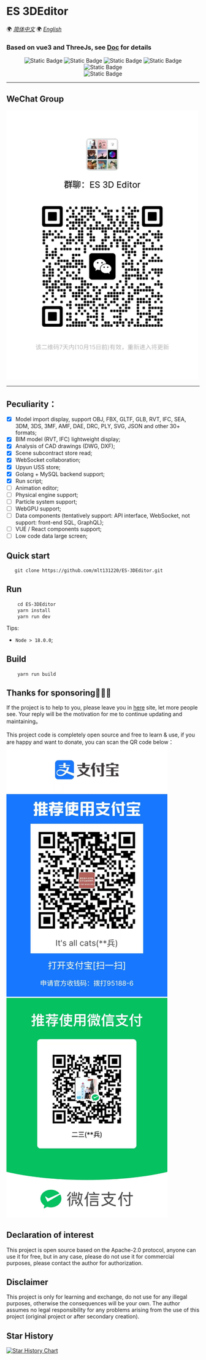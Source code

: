 # ES 3DEditor

🌍
*[简体中文](README.md)*
🌍
*[English](README.en.md)*

### Based on vue3 and ThreeJs, see [Doc](http://editor-doc.mhbdng.cn/) for details

<div style="text-align: center">

![Static Badge](https://img.shields.io/badge/Vue-3.3.4-green)
![Static Badge](https://img.shields.io/badge/NaiveUI-2.34.4-green)
![Static Badge](https://img.shields.io/badge/ThreeJS-r163-8732D7)
![Static Badge](https://img.shields.io/badge/Cesium-1.107.0-8732D7)
![Static Badge](https://img.shields.io/badge/UnoCSS-0.46.5-8732D7)
<br />
![Static Badge](https://img.shields.io/badge/license-MIT-blue)

</div>

***

## WeChat Group
<img src="/public/static/images/contact/WeChatGroup.jpg" width="500px">

***

## Peculiarity：
- [x] Model import display, support OBJ, FBX, GLTF, GLB, RVT, IFC, SEA, 3DM, 3DS, 3MF, AMF, DAE, DRC, PLY, SVG, JSON and other 30+ formats;
- [x] BIM model (RVT, IFC) lightweight display;
- [x] Analysis of CAD drawings (DWG, DXF);
- [x] Scene subcontract store read;
- [x] WebSocket collaboration;
- [x] Upyun USS store;
- [x] Golang + MySQL backend support;
- [x] Run script;
- [ ] Animation editor;
- [ ] Physical engine support;
- [ ] Particle system support;
- [ ] WebGPU support;
- [ ] Data components (tentatively support: API interface, WebSocket, not support: front-end SQL, GraphQL);
- [ ] VUE / React components support;
- [ ] Low code data large screen;

[//]: # (## 工程结构)
[//]: # (```)
[//]: # (|-- .vscode                          // vscode配置文件)
[//]: # (|-- build                            // 打包配置)
[//]: # (|-- public )
[//]: # (|   |-- library                      // 静态资源库)
[//]: # (|   |-- release                      // 发布包模板         )
[//]: # (|   |-- static                       // 项目静态资源)
[//]: # (|   |-- logo.svg                     // Logo               )
[//]: # (|-- src                              // 源码目录               )
[//]: # (|   |-- cesium                       // cesium 场景相关)
[//]: # (|   |-- components                   // 组件)
[//]: # (|   |-- config                       // 项目各类配置)
[//]: # (|   |-- core                         // 编辑器核心代码)
[//]: # (|       |-- commands                 // 编辑器操作命令集合)
[//]: # (|       |-- exporters                // 自定义模型导出器)
[//]: # (|       |-- libs                     // 第三方相关js库)
[//]: # (|   |-- hooks                        // 钩子函数)
[//]: # (|   |-- http                         // 封装请求)
[//]: # (|   |-- language                     // i18n 国际化配置文件夹)
[//]: # (|   |-- router                       // 路由配置)
[//]: # (|   |-- store                        // Pinia 状态管理)
[//]: # (|   |-- utils                        // 全局公用函数目录    )
[//]: # (|   |-- views                        // vue页面            )
[//]: # (|   |-- App.vue                      // App入口文件)
[//]: # (|   |-- main.ts                      // 程序入口文件 )
[//]: # (|-- types                            // 全局类型定义目录 )
[//]: # (|-- .env                             // 通用环境文件)
[//]: # (|-- .env.development                 // 开发环境)
[//]: # (|-- .env.production                  // 生产环境)
[//]: # (|-- .gitignore                       // git ingnore)
[//]: # (|-- index.html                       // 入口html文件)
[//]: # (|-- package.json                     // 项目及工具的依赖配置文件)
[//]: # (|-- README.md                        // README)
[//]: # (|-- tsconfig.json                     // 指定了编译项目所需的根目录下的文件以及编译选项)
[//]: # (|-- vite.config.ts                    // Vite配置文件)
[//]: # (|-- yarn.lock                    )
[//]: # (```)

## Quick start
```shell
   git clone https://github.com/mlt131220/ES-3DEditor.git
```

## Run
```shell
    cd ES-3DEditor
    yarn install
    yarn run dev
```
Tips:
* `Node > 18.0.0`;

## Build
```shell
    yarn run build
```

## Thanks for sponsoring🌹🌹🌹
If the project is to help to you, please leave you in [here](https://github.com/mlt131220/ES-3DEditor/issues/2) site, let more people see. Your reply will be the motivation for me to continue updating and maintaining。 </br></br>
This project code is completely open source and free to learn & use, if you are happy and want to donate, you can scan the QR code below：
<img src="/public/static/images/contact/alipay.jpg" width="420px">
<img src="/public/static/images/contact/wepay.jpg" width="420px">

## Declaration of interest
This project is open source based on the Apache-2.0 protocol, anyone can use it for free, but in any case, please do not use it for commercial purposes, please contact the author for authorization.

## Disclaimer
This project is only for learning and exchange, do not use for any illegal purposes, otherwise the consequences will be your own.
The author assumes no legal responsibility for any problems arising from the use of this project (original project or after secondary creation).

## Star History
[![Star History Chart](https://api.star-history.com/svg?repos=mlt131220/ES-3DEditor&type=Date)](https://star-history.com/#mlt131220/ES-3DEditor&Date)
